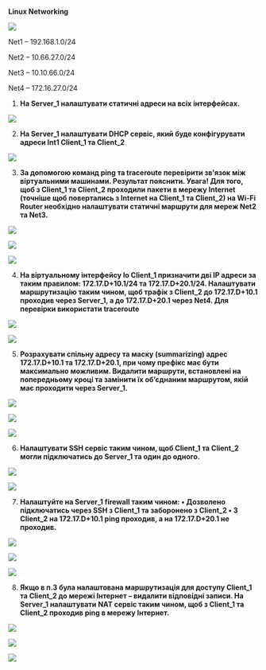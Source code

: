 **Linux Networking**

![](media/3a20fa936236aeee549cea15baf3be50.png)

Net1 – 192.168.1.0/24

Net2 – 10.66.27.0/24

Net3 – 10.10.66.0/24

Net4 – 172.16.27.0/24

1.  **На Server_1 налаштувати статичні адреси на всіх інтерфейсах.**

![](media/043562ce49206eaafdfdd070a387eb33.png)

2.  **На Server_1 налаштувати DHCP сервіс, який буде конфігурувати адреси Int1 Client_1 та Client_2**

![](media/e6c42589adcd7900bda6934f3b0a3975.png)

3.  **За допомогою команд ping та traceroute перевірити зв'язок між віртуальними машинами. Результат пояснити. Увага! Для того, щоб з Client_1 та Client_2 проходили пакети в мережу Internet (точніше щоб повертались з Internet на Client_1 та Client_2) на Wi-Fi Router необхідно налаштувати статичні маршрути для мереж Net2 та Net3.**

![](media/fe863a9880e74d2b699d1bd1ed09b0cc.png)

![](media/ccc45a50d13206b5bada0954e21ea03d.png)

![](media/fb6fd6ed55e03e59b75f96c02e9d2fb0.png)

4.  **На віртуальному інтерфейсу lo Client_1 призначити дві ІР адреси за таким правилом: 172.17.D+10.1/24 та 172.17.D+20.1/24. Налаштувати маршрутизацію таким чином, щоб трафік з Client_2 до 172.17.D+10.1 проходив через Server_1, а до 172.17.D+20.1 через Net4. Для перевірки використати traceroute**

![](media/ca7880b7389ee413a3e70338284adc4c.png)

![](media/6e27efd84f69c7d31939dd2b893ebc77.png)

5.  **Розрахувати спільну адресу та маску (summarizing) адрес 172.17.D+10.1 та 172.17.D+20.1, при чому префікс має бути максимально можливим. Видалити маршрути, встановлені на попередньому кроці та замінити їх об’єднаним маршрутом, якій має проходити через Server_1.**

![](media/026c4fbc2ac8f8d28af406681f1c3244.png)

![](media/aea7973ea2a2ca333e9d21f070f3b6f8.png)

![](media/b63fed332115aa0db7ad51025936238d.png)

6.  **Налаштувати SSH сервіс таким чином, щоб Client_1 та Client_2 могли підключатись до Server_1 та один до одного.**

![](media/30939febce8ce579064ac5d8330d7fbe.png)

![](media/738ac4131e3cf11ab71808229b01f0eb.png)

7.  **Налаштуйте на Server_1 firewall таким чином: • Дозволено підключатись через SSH з Client_1 та заборонено з Client_2 • З Client_2 на 172.17.D+10.1 ping проходив, а на 172.17.D+20.1 не проходив.**

**![](media/6676c4f93e1796259512f50ebffed487.png)**

![](media/ed028e0e8ae6a2324d2f541720d1f4ef.png)

![](media/61d0c9d67ed1981c3b5525c220b18c19.png)

8.  **Якщо в п.3 була налаштована маршрутизація для доступу Client_1 та Client_2 до мережі Інтернет – видалити відповідні записи. На Server_1 налаштувати NAT сервіс таким чином, щоб з Client_1 та Client_2 проходив ping в мережу Інтернет.**

![](media/d84674bb2fe5a0bdc6288784af050847.png)

![](media/ad7acc051914fc6feb5b92c978b7e758.png)

![](media/172cde1e1e235680c30f297307001fcb.png)
